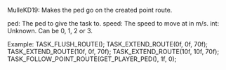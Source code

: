 MulleKD19: Makes the ped go on the created point route.

ped: The ped to give the task to.
speed: The speed to move at in m/s.
int: Unknown. Can be 0, 1, 2 or 3.

Example:
TASK_FLUSH_ROUTE();
TASK_EXTEND_ROUTE(0f, 0f, 70f);
TASK_EXTEND_ROUTE(10f, 0f, 70f);
TASK_EXTEND_ROUTE(10f, 10f, 70f);
TASK_FOLLOW_POINT_ROUTE(GET_PLAYER_PED(), 1f, 0);